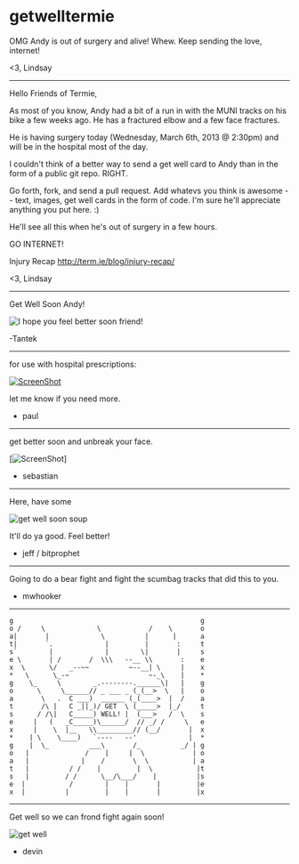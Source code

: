 getwelltermie
=============

OMG Andy is out of surgery and alive! Whew. Keep sending the love, internet!

<3,
Lindsay

----

Hello Friends of Termie,

As most of you know, Andy had a bit of a run in with the MUNI tracks on his bike a few weeks ago. He has a fractured elbow and a few face fractures.

He is having surgery today (Wednesday, March 6th, 2013 @ 2:30pm) and will be in the hospital most of the day.

I couldn't think of a better way to send a get well card to Andy than in the form of a public git repo. RIGHT.

Go forth, fork, and send a pull request. Add whatevs you think is awesome -- text, images, get well cards in the form of code. I'm sure he'll appreciate anything you put here. :)

He'll see all this when he's out of surgery in a few hours.

GO INTERNET!

Injury Recap http://term.ie/blog/injury-recap/

<3,
Lindsay

----

Get Well Soon Andy!

![I hope you feel better soon friend!](http://img.vmessages.com/get-well-soon/10.gif)

 -Tantek

----


for use with hospital prescriptions:


[![ScreenShot](https://raw.github.com/pauloppenheim/getwelltermie/master/img/what_is_this_a_youtube_video_or_something.png)](http://youtu.be/Mf6JCpJjdiY)

let me know if you need more.

+ paul


----

get better soon and unbreak your face.

[![ScreenShot](https://raw.github.com/bastih/getwelltermie/master/img/beer.jpg)]

+ sebastian

----

Here, have some

![get well soon soup](http://i.imgur.com/uNIXTBM.jpg)

It'll do ya good. Feel better!

+ jeff / bitprophet

----

Going to do a bear fight and fight the scumbag tracks that did this to you.

+ mwhooker

----

    g                                               g
    o /     \             \            /    \       o
    a|       |             \          |      |      a
    t|       `.             |         |       :     t
    s`        |             |        \|       |     s
    e \       | /       /  \\\   --__ \\       :    e
    x  \      \/   _--~~          ~--__| \     |    x
    *   \      \_-~                    ~-_\    |    *
    g    \_     \        _.--------.______\|   |    g
    o      \     \______// _ ___ _ (_(__>  \   |    o
    a       \   .  C ___)  ______ (_(____>  |  /    a
    t       /\ |   C _||_)/ GET  \ (_____>  |_/     t
    s      / /\|   C_____) WELL! |  (___>   /  \    s
    e     |   (   _C_____)\______/  // _/ /     \   e
    x     |    \  |__   \\_________// (__/       |  x
    *    | \    \____)   `----   --'             |  *
    g    |  \_          ___\       /_          _/ | g
    o   |              /    |     |  \            | o
    a   |             |    /       \  \           | a
    t   |          / /    |         |  \           |t
    s   |         / /      \__/\___/    |          |s
    e  |           /        |    |       |         |e
    x  |          |         |    |       |         |x

----

Get well so we can frond fight again soon!

![get well](http://i.imgur.com/3LMCh4P.jpg)

+ devin

